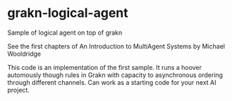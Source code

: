 # grakn-logical-agent
Sample of logical agent on top of grakn

See the first chapters of 
An Introduction to MultiAgent Systems
by Michael Wooldridge


This code is an implementation of the first sample. It runs a hoover automously though rules in Grakn with capacity to asynchronous ordering through different channels. Can work as a starting code for your next AI project.
